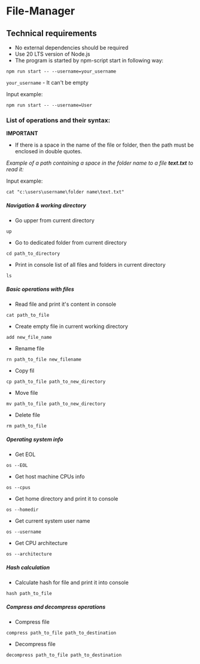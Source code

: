 # File-Manager

## Technical requirements

- No external dependencies should be required
- Use 20 LTS version of Node.js
- The program is started by npm-script start in following way:

`npm run start -- --username=your_username`

`your_username` - It can't be empty

Input example:

`npm run start -- --username=User`

### List of operations and their syntax:

**IMPORTANT**

- If there is a space in the name of the file or folder, then the path must be enclosed in double quotes.

_Example of a path containing a space in the folder name to a file **text.txt** to read it:_

Input example:

`cat "c:\users\username\folder name\text.txt"`

##### Navigation & working directory

- Go upper from current directory

`up`

- Go to dedicated folder from current directory

`cd path_to_directory`

- Print in console list of all files and folders in current directory

`ls`

##### Basic operations with files

- Read file and print it's content in console

`cat path_to_file`

- Create empty file in current working directory

`add new_file_name`

- Rename file

`rn path_to_file new_filename`

- Copy fil

`cp path_to_file path_to_new_directory`

- Move file

`mv path_to_file path_to_new_directory`

- Delete file

`rm path_to_file`

##### Operating system info

- Get EOL

`os --EOL`

- Get host machine CPUs info

`os --cpus`

- Get home directory and print it to console

`os --homedir`

- Get current system user name

`os --username`

- Get CPU architecture

`os --architecture`

##### Hash calculation

- Calculate hash for file and print it into console

`hash path_to_file`

##### Compress and decompress operations

- Compress file

`compress path_to_file path_to_destination`

- Decompress file

`decompress path_to_file path_to_destination`
